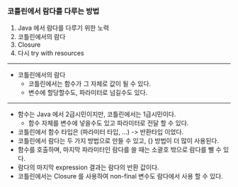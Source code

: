 ### 코틀린에서 람다를 다루는 방법
1. Java 에서 람다를 다루기 위한 노력
2. 코틀린에서의 람다
3. Closure
4. 다시 try with resources
---
- 코틀린에서의 람다
  - 코틀린에서는 함수가 그 자체로 값이 될 수 있다.
  - 변수에 할당할수도, 파라미터로 넘길수도 있다.
---
- 함수는 Java 에서 2급시민이지만, 코틀린에서는 1급시민이다.
  - 함수 자체를 변수에 넣을수도 있고 파라미터로 전달 할 수 있다.
- 코틀린에서 함수 타입은 (파라미터 타입, ...) -> 반환타입 이었다.
- 코틀린에서 람다는 두 가지 방법으로 만들 수 있고, {} 방법이 더 많이 사용된다.
- 함수를 호출하며, 마지막 파라미터인 람다를 쓸 때는 소괄호 밖으로 람다를 뺄 수 있다.
- 람다의 마지막 expression 결과는 람다의 반환 값이다.
- 코틀린에서는 Closure 를 사용하여 non-final 변수도 람다에서 사용 할 수 있다.